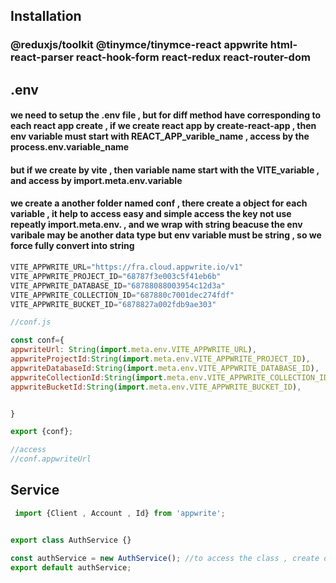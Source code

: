## Installation 

###     @reduxjs/toolkit @tinymce/tinymce-react appwrite html-react-parser react-hook-form react-redux react-router-dom
   
   


 ## .env 

 #### we need to setup the .env file , but for diff method have corresponding to each react app  create  , if we create react app by create-react-app , then env variable must start with REACT_APP_varible_name , access by the process.env.variable_name

 #### but if we create by vite , then variable name start with the VITE_variable , and access by import.meta.env.variable

 #### we create a another folder named conf , there create a object for each variable , it help to access easy and simple access the key not use repeatly import.meta.env. , and we wrap with string beacuse the env varibale may be another data type but env variable must be string , so we force fully convert into string 


 ```js
VITE_APPWRITE_URL="https://fra.cloud.appwrite.io/v1"
VITE_APPWRITE_PROJECT_ID="68787f3e003c5f41eb6b"
VITE_APPWRITE_DATABASE_ID="68788088003954c12d3a"
VITE_APPWRITE_COLLECTION_ID="687880c7001dec274fdf"
VITE_APPWRITE_BUCKET_ID="6878827a002fdb9ae303"
 ```

 ```js
 //conf.js

const conf={
appwriteUrl: String(import.meta.env.VITE_APPWRITE_URL),
appwriteProjectId:String(import.meta.env.VITE_APPWRITE_PROJECT_ID),
appwriteDatabaseId:String(import.meta.env.VITE_APPWRITE_DATABASE_ID),
appwriteCollectionId:String(import.meta.env.VITE_APPWRITE_COLLECTION_ID),
appwriteBucketId:String(import.meta.env.VITE_APPWRITE_BUCKET_ID),


}

export {conf};

//access 
//conf.appwriteUrl
 ```



 ## Service 

 ```js
  import {Client , Account , Id} from 'appwrite';


 export class AuthService {}

const authService = new AuthService(); //to access the class , create object , 
export default authService;



 ```
